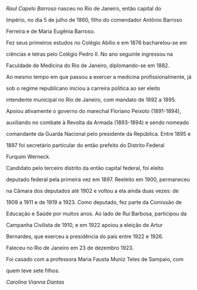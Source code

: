 

*Raul Capelo Barroso* nasceu no Rio de Janeiro, então capital do

Império, no dia 5 de julho de 1860, filho do comendador Antônio Barroso

Ferreira e de Maria Eugênia Barroso.



Fez seus primeiros estudos no Colégio Abílio e em 1876 bacharelou-se em

ciências e letras pelo Colégio Pedro II. No ano seguinte ingressou na

Faculdade de Medicina do Rio de Janeiro, diplomando-se em 1882.



Ao mesmo tempo em que passou a exercer a medicina profissionalmente, já

sob o regime republicano iniciou a carreira política ao ser eleito

intendente municipal no Rio de Janeiro, com mandato de 1892 a 1895.

Apoiou ativamente o governo do marechal Floriano Peixoto (1891-1894),

auxiliando no combate à Revolta da Armada (1893-1894) e sendo nomeado

comandante da Guarda Nacional pelo presidente da República. Entre 1895 e

1897 foi secretário particular do então prefeito do Distrito Federal

Furquim Werneck.



Candidato pelo terceiro distrito da então capital federal, foi eleito

deputado federal pela primeira vez em 1897. Reeleito em 1900, permaneceu

na Câmara dos deputados até 1902 e voltou a ela ainda duas vezes: de

1909 a 1911 e de 1919 a 1923. Como deputado, fez parte da Comissão de

Educação e Saúde por muitos anos. Ao lado de Rui Barbosa, participou da

Campanha Civilista de 1910, e em 1922 apoiou a eleição de Artur

Bernardes, que exerceu a presidência do país entre 1922 e 1926.



Faleceu no Rio de Janeiro em 23 de dezembro 1923.



Foi casado com a professora Maria Fausta Muniz Teles de Sampaio, com

quem teve sete filhos.



*Carolina Vianna Dantas*



